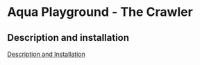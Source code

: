 # Aqua Playground - The Crawler

## Description and installation

[Description and Installation](../README.md)
